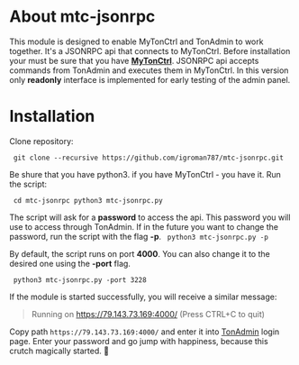 # About mtc-jsonrpc

This module is designed to enable MyTonCtrl and TonAdmin to work together.
It's a JSONRPC api that connects to MyTonCtrl.
Before installation your must be sure that you have **[MyTonCtrl](https://github.com/igroman787/mytonctrl)**. JSONRPC api accepts commands from TonAdmin and executes them in MyTonCtrl. In this version only **readonly** interface is implemented for early testing of the admin panel.

# Installation
Clone  repository:

` git clone --recursive https://github.com/igroman787/mtc-jsonrpc.git`

Be shure that you have python3. if you have MyTonCtrl - you have it.
Run the script:

` cd mtc-jsonrpc
 python3 mtc-jsonrpc.py`

The script will ask for a  **password** to access the api. This password you will use to access through TonAdmin. If in the future you want to change the password, run the script with the flag **-p**.
` python3 mtc-jsonrpc.py -p`

By default, the script runs on port **4000**. You can also change it to the desired one using the **-port** flag.

` python3 mtc-jsonrpc.py -port 3228`

If the module is started successfully, you will receive a similar message:
>Running on https://79.143.73.169:4000/ (Press CTRL+C to quit)

Copy path `https://79.143.73.169:4000/` and enter it into [TonAdmin](https://tonadmin.org) login page. Еnter your password and go jump with happiness, because this crutch magically started. 🥳
